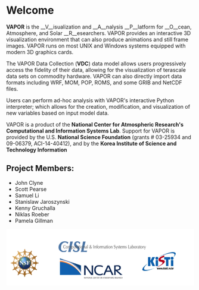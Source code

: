 # Welcome

__VAPOR__ is the __V__isualization and __A__nalysis __P__latform for __O__cean, Atmosphere, and Solar __R__esearchers.  VAPOR provides an interactive 3D visualization environment that can also produce animations and still frame images.  VAPOR runs on most UNIX and Windows systems equipped with modern 3D graphics cards.

The VAPOR Data Collection (__VDC__) data model allows users progressively access the fidelity of their data, allowing for the visualization of terascale data sets on commodity hardware.  VAPOR can also directly import data formats including WRF, MOM, POP, ROMS, and some GRIB and NetCDF files.

Users can perform ad-hoc analysis with VAPOR's interactive Python interpreter; which allows for the creation, modification, and visualization of new variables based on input model data.

VAPOR is a product of the __National Center for Atmospheric Research's Computational and Information Systems Lab__. Support for VAPOR is provided by the U.S. __National Science Foundation__ (grants # 03-25934 and 09-06379, ACI-14-40412), and by the __Korea Institute of Science and Technology Information__

## Project Members:

- John Clyne
- Scott Pearse
- Samuel Li
- Stanislaw Jaroszynski
- Kenny Gruchalla
- Niklas Roeber
- Pamela Gillman

![Vapor Banner](share/images/vapor_banner.png)
